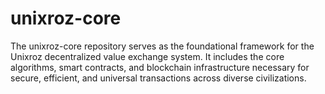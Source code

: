 # unixroz-core
The unixroz-core repository serves as the foundational framework for the Unixroz decentralized value exchange system. It includes the core algorithms, smart contracts, and blockchain infrastructure necessary for secure, efficient, and universal transactions across diverse civilizations.
